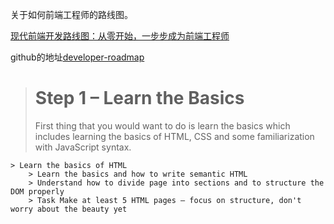  关于如何前端工程师的路线图。

[现代前端开发路线图：从零开始，一步步成为前端工程师](http://36kr.com/p/5128487.html)

github的地址[developer-roadmap](https://github.com/kamranahmedse/developer-roadmap#fork-destination-box)

> # Step 1 – Learn the Basics
>
>First thing that you would want to do is learn the basics which includes learning the basics of HTML, CSS and some familiarization with JavaScript syntax.
>
    > Learn the basics of HTML
        > Learn the basics and how to write semantic HTML
        > Understand how to divide page into sections and to structure the DOM properly
        > Task Make at least 5 HTML pages – focus on structure, don't worry about the beauty yet
